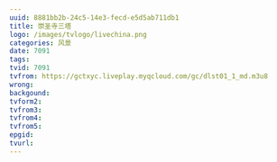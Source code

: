 ```yaml
---
uuid: 8881bb2b-24c5-14e3-fecd-e5d5ab711db1
title: 崇圣寺三塔
logo: /images/tvlogo/livechina.png
categories: 风景
date: 7091
tags:
tvid: 7091
tvfrom: https://gctxyc.liveplay.myqcloud.com/gc/dlst01_1_md.m3u8
wrong:
backgound:
tvform2:
tvfrom3:
tvfrom4:
tvfrom5:
epgid:
tvurl:
---
```

